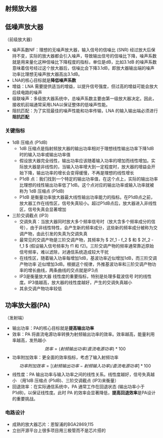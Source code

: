 ## 射频放大器

## 低噪声放大器
（前级放大器）

 - 噪声系数NF：理想的无噪声放大器，输入信号的信噪比 (SNR) 经过放大后保持不变，实际的放大器都会引入噪声，导致输出信号的信噪比下降，噪声系数就是用来量化这种信噪比下降程度的指标，单位是dB，比如3.1dB 的噪声系数意味着信号经过这个放大器后，信噪比会下降3.1dB，即放大器输出端的噪声功率比理想无噪声放大器高出3.1dB。
 - LNA的核心目标就是**降低噪声系数**
 - 增益：LNA 需要提供适当的增益，以提升信号强度，但过高的增益可能会放大后续电路的噪声
 - 级联噪声：多级放大器系统中，总噪声系数主要由第一级放大器决定。因此，接收机前端通常采用LNA以保证整体的低噪声性能。
 - 阻抗匹配：为了实现最佳的噪声性能和功率传输，LNA 的输入输出端必须进行**阻抗匹配**

 ### 关键指标
 - 1dB 压缩点 (P1dB)
     - 1dB 压缩点是指射频放大器的输出功率相对于理想线性输出功率下降1dB时的输入功率或输出功率值
     - 假设放大器完全线性，输出功率应该随着输入功率的增加而线性增加。实际放大器是非线性的，当输入功率增大到一定程度时，放大器的增益会开始下降，输出功率的增长会变得缓慢，不再是理想的线性增长
     - P1dB 点：我们找到一个特定的输出功率值，在这个点上，实际的输出功率比理想的线性输出功率低了1dB。这个点对应的输出功率或输入功率就被称为 1dB 压缩点 (P1dB)
     - P1dB 是衡量功率放大器最大线性输出功率能力的指标。在P1dB点之前，放大器工作在线性区，信号失真较小。超过P1dB点后，放大器进入非线性区，信号失真会显著增加
 - 三阶交调截点 (IP3)
     - 交调失真：当放大器同时放大多个频率信号时（放大含多个频率成分的信号），由于非线性特性，会产生新的频率成分，这些新的频率成分被称为交调产物，由此引发的失真为交调失真
     - 最常见的交调产物是三阶交调产物，其频率为 $ 2f_1 - f_2 $ 和 $ 2f_2 - f_1 $ (假设输入信号频率为 f1 和 f2)。三阶交调产物的频率通常靠近原始信号频率，难以滤除，对通信系统造成较大干扰
     - 在线性区，随着输入功率每增加1dB，基波功率近似增加1dB，而三阶交调产物功率 近似增加3dB。根据这个规律，外推基波功率和三阶交调产物功率的增长曲线，两条曲线的交点就是IP3点
     - IP3是衡量放大器 线性度的重要指标，特别是处理多载波信号 时的线性度。IP3值越高，放大器的线性度越好，产生的交调失真越小
     - 其余交调产物功率较低


## 功率放大器(PA)
（发射端）

 - 输出功率：PA的核心目标就是**提高输出功率**
 - 效率：PA 将直流电源功率转换为射频输出功率的效率。效率越高，能量利用率越高，发热越小
  $$效率 = (射频输出功率 / 直流电源功率) * 100% $$
 - 功率附加效率：更全面的效率指标，考虑了输入射频功率
    $$ 功率附加效率 = [(射频输出功率 - 射频输入功率) / 直流电源功率] * 100% $$
 - 线性度：PA 输出功率与输入功率之间的线性关系。线性度越好，信号失真越小
（用1dB 压缩点 (P1dB)、三阶交调截点 (IP3)来衡量）
 - 回退效率：在实际通信系统中，PA 通常工作在回退状态 (输出功率小于 P1dB)，以保证线性度。此时 PA 的效率会显著降低，**提高回退效率**是PA设计的重要挑战。

 ### 电路设计
- 成熟的放大器芯片：恩智浦的BGA2869,115
- 立创开源平台上很多项目用三极管而不是芯片搭的